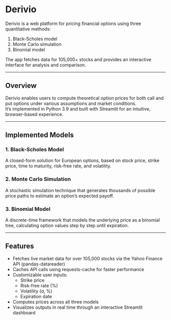 # Derivio

Derivio is a web platform for pricing financial options using three quantitative methods: 

1. Black-Scholes model
2. Monte Carlo simulation
3. Binomial model

The app fetches data for 105,000+ stocks and provides an interactive interface for analysis and comparison.

---

## Overview
Derivio enables users to compute theoretical option prices for both call and put options under various assumptions and market conditions.  
It’s implemented in Python 3.9 and built with Streamlit for an intuitive, browser-based experience.

---

## Implemented Models

### 1. Black-Scholes Model
A closed-form solution for European options, based on stock price, strike price, time to maturity, risk-free rate, and volatility.

### 2. Monte Carlo Simulation
A stochastic simulation technique that generates thousands of possible price paths to estimate an option’s expected payoff.

### 3. Binomial Model
A discrete-time framework that models the underlying price as a binomial tree, calculating option values step by step until expiration.

---

## Features
- Fetches live market data for over 105,000 stocks via the Yahoo Finance API (pandas-datareader)
- Caches API calls using requests-cache for faster performance  
- Customizable user inputs:
  - Strike price  
  - Risk-free rate (%)  
  - Volatility (σ, %)  
  - Expiration date  
- Computes prices across all three models  
- Visualizes outputs in real time through an interactive Streamlit dashboard  
